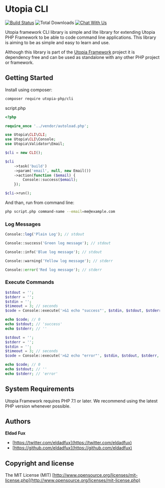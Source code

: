 # Utopia CLI

[![Build Status](https://travis-ci.org/utopia-php/cli.svg?branch=master)](https://travis-ci.org/utopia-php/cli)
![Total Downloads](https://img.shields.io/packagist/dt/utopia-php/cli.svg)
[![Chat With Us](https://img.shields.io/gitter/room/utopia-php/community.svg)](https://gitter.im/utopia-php/community?utm_source=share-link&utm_medium=link&utm_campaign=share-link)

Utopia framework CLI library is simple and lite library for extending Utopia PHP Framework to be able to code command line applications. This library is aiming to be as simple and easy to learn and use.

Although this library is part of the [Utopia Framework](https://github.com/utopia-php/framework) project it is dependency free and can be used as standalone with any other PHP project or framework.

## Getting Started

Install using composer:
```bash
composer require utopia-php/cli
```

script.php
```php
<?php

require_once '../vendor/autoload.php';

use Utopia\CLI\CLI;
use Utopia\CLI\Console;
use Utopia\Validator\Email;

$cli = new CLI();

$cli
    ->task('build')
    ->param('email', null, new Email())
    ->action(function ($email) {
        Console::success($email);
    });

$cli->run();

```

And than, run from command line:

```bash
php script.php command-name --email=me@example.com
```

### Log Messages

```php
Console::log('Plain Log'); // stdout
```

```php
Console::success('Green log message'); // stdout
```

```php
Console::info('Blue log message'); // stdout
```

```php
Console::warning('Yellow log message'); // stderr
```

```php
Console::error('Red log message'); // stderr
```

### Execute Commands

```php
$stdout = '';
$stderr = '';
$stdin = '';
$timeout = 3; // seconds
$code = Console::execute('>&1 echo "success"', $stdin, $stdout, $stderr, $timeout);

echo $code; // 0
echo $stdout; // 'success'
echo $stderr; // ''
```

```php
$stdout = '';
$stderr = '';
$stdin = '';
$timeout = 3; // seconds
$code = Console::execute('>&2 echo "error"', $stdin, $stdout, $stderr, $timeout);

echo $code; // 0
echo $stdout; // ''
echo $stderr; // 'error'
```

## System Requirements

Utopia Framework requires PHP 7.1 or later. We recommend using the latest PHP version whenever possible.

## Authors

**Eldad Fux**

+ [https://twitter.com/eldadfux](https://twitter.com/eldadfux)
+ [https://github.com/eldadfux](https://github.com/eldadfux)

## Copyright and license

The MIT License (MIT) [http://www.opensource.org/licenses/mit-license.php](http://www.opensource.org/licenses/mit-license.php)